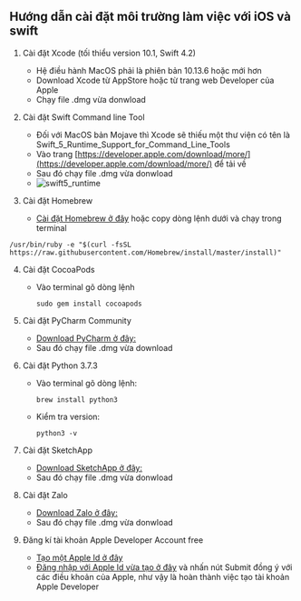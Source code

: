 ## Hướng dẫn cài đặt môi trường làm việc với iOS và swift

1. Cài đặt Xcode (tối thiểu version 10.1, Swift 4.2)
   - Hệ điều hành MacOS phải là phiên bản 10.13.6 hoặc mới hơn
   - Download Xcode từ AppStore hoặc từ trang web Developer của Apple
   - Chạy file .dmg vừa donwload
2. Cài đặt Swift Command line Tool
   - Đối với MacOS bản Mojave thì Xcode sẽ thiếu một thư viện có tên là Swift_5_Runtime_Support_for_Command_Line_Tools
   - Vào trang [https://developer.apple.com/download/more/](https://developer.apple.com/download/more/) để tải về
   - Sau đó chạy file .dmg vừa donwload
   - ![swift5_runtime](https://techmaster.vn/fileman/Uploads/IOS/swift5_runtime.jpg)

3. Cài đặt Homebrew
   - [Cài đặt Homebrew ở đây](https://brew.sh/) hoặc copy dòng lệnh dưới và chạy trong terminal
   
  `/usr/bin/ruby -e "$(curl -fsSL https://raw.githubusercontent.com/Homebrew/install/master/install)"`
   
4. Cài đặt CocoaPods

   - Vào terminal gõ dòng lệnh

     `sudo gem install cocoapods`

5. Cài đặt PyCharm Community

   - [Download PyCharm ở đây: ](https://www.jetbrains.com/pycharm/download/#section=mac)
   - Sau đó chạy file .dmg vừa download

6. Cài đặt Python 3.7.3

   - Vào terminal gõ dòng lệnh:

     `brew install python3`

   - Kiểm tra version:

     `python3 -v`

7. Cài đặt SketchApp

   - [Download SketchApp ở đây: ](https://download.com.vn/mac/sketch-for-mac/download)
   - Sau đó chạy file .dmg vừa donwload

8. Cài đặt Zalo

   - [Download Zalo ở đây: ](https://zalo.me/pc )
   - Sau đó chạy file .dmg vừa donwload

9. Đăng kí tài khoản Apple Developer Account free

   - [Tạo một Apple Id  ở đây](https://appleid.apple.com/account?appId=632&returnUrl=https%3A%2F%2Fdeveloper.apple.com%2Fregister%2Fagree%2F#!&page=create)
   - [Đăng nhập với Apple Id vừa tạo  ở đây](https://idmsa.apple.com/IDMSWebAuth/signin?appIdKey=891bd3417a7776362562d2197f89480a8547b108fd934911bcbea0110d07f757&path=%2Fregister%2Fagree%2F&rv=1) và nhấn nút Submit đồng ý với các điều khoản của Apple, như vậy là hoàn thành việc tạo tài khoản Apple Developer
